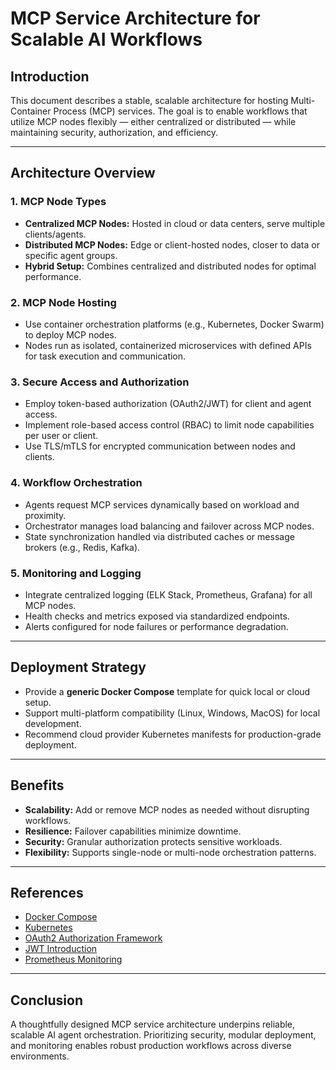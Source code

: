 # MCP Service Architecture for Scalable AI Workflows

## Introduction

This document describes a stable, scalable architecture for hosting Multi-Container Process (MCP) services. The goal is to enable workflows that utilize MCP nodes flexibly — either centralized or distributed — while maintaining security, authorization, and efficiency.

---

## Architecture Overview

### 1. MCP Node Types  
- **Centralized MCP Nodes:** Hosted in cloud or data centers, serve multiple clients/agents.  
- **Distributed MCP Nodes:** Edge or client-hosted nodes, closer to data or specific agent groups.  
- **Hybrid Setup:** Combines centralized and distributed nodes for optimal performance.

### 2. MCP Node Hosting  
- Use container orchestration platforms (e.g., Kubernetes, Docker Swarm) to deploy MCP nodes.  
- Nodes run as isolated, containerized microservices with defined APIs for task execution and communication.

### 3. Secure Access and Authorization  
- Employ token-based authorization (OAuth2/JWT) for client and agent access.  
- Implement role-based access control (RBAC) to limit node capabilities per user or client.  
- Use TLS/mTLS for encrypted communication between nodes and clients.

### 4. Workflow Orchestration  
- Agents request MCP services dynamically based on workload and proximity.  
- Orchestrator manages load balancing and failover across MCP nodes.  
- State synchronization handled via distributed caches or message brokers (e.g., Redis, Kafka).

### 5. Monitoring and Logging  
- Integrate centralized logging (ELK Stack, Prometheus, Grafana) for all MCP nodes.  
- Health checks and metrics exposed via standardized endpoints.  
- Alerts configured for node failures or performance degradation.

---

## Deployment Strategy

- Provide a **generic Docker Compose** template for quick local or cloud setup.  
- Support multi-platform compatibility (Linux, Windows, MacOS) for local development.  
- Recommend cloud provider Kubernetes manifests for production-grade deployment.

---

## Benefits

- **Scalability:** Add or remove MCP nodes as needed without disrupting workflows.  
- **Resilience:** Failover capabilities minimize downtime.  
- **Security:** Granular authorization protects sensitive workloads.  
- **Flexibility:** Supports single-node or multi-node orchestration patterns.

---

## References

- [Docker Compose](https://docs.docker.com/compose/)  
- [Kubernetes](https://kubernetes.io/)  
- [OAuth2 Authorization Framework](https://oauth.net/2/)  
- [JWT Introduction](https://jwt.io/introduction/)  
- [Prometheus Monitoring](https://prometheus.io/)

---

## Conclusion

A thoughtfully designed MCP service architecture underpins reliable, scalable AI agent orchestration. Prioritizing security, modular deployment, and monitoring enables robust production workflows across diverse environments.

